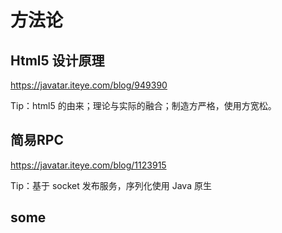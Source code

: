 # 方法论

## Html5 设计原理

https://javatar.iteye.com/blog/949390

Tip：html5 的由来；理论与实际的融合；制造方严格，使用方宽松。

## 简易RPC

https://javatar.iteye.com/blog/1123915

Tip：基于 socket 发布服务，序列化使用 Java 原生

## some